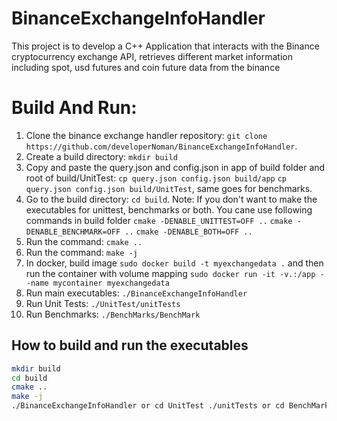 # BinanceExchangeInfoHandler
<p>This project is to develop a C++ Application that interacts with the Binance cryptocurrency exchange API, retrieves different market information including spot, usd futures and coin future data from the binance</p>

# Build And Run:

1. Clone the binance exchange handler repository: `git clone https://github.com/developerNoman/BinanceExchangeInfoHandler`.
2. Create a build directory: `mkdir build`
3. Copy and paste the query.json and config.json in app of build folder and root of build/UnitTest: `cp query.json config.json build/app` `cp query.json config.json build/UnitTest`, same goes for benchmarks.
4. Go to the build directory: `cd build`. Note: If you don't want to make the executables for unittest, benchmarks or both. You cane use following commands in build folder `cmake -DENABLE_UNITTEST=OFF ..` `cmake -DENABLE_BENCHMARK=OFF ..` `cmake -DENABLE_BOTH=OFF ..`
5. Run the command: `cmake ..`
6. Run the command: `make -j`
7. In docker, build image `sudo docker build -t myexchangedata .` and then run the container with volume mapping `sudo docker run -it -v.:/app --name mycontainer myexchangedata`
7. Run main executables: `./BinanceExchangeInfoHandler`
8. Run Unit Tests: `./UnitTest/unitTests`
9. Run Benchmarks: `./BenchMarks/BenchMark`

##  How to build and run the executables

```bash
mkdir build
cd build
cmake ..
make -j
./BinanceExchangeInfoHandler or cd UnitTest ./unitTests or cd BenchMarks ./BenchMark
```